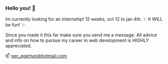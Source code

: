 ### Hello you! 👋
Im currently looking for an internship!
12 weeks, oct 12 to jan 4th.
✨ It WILL be fun! ✨

Since you made it this far make sure you send me a message.
All advice and info on how to pursue my career in web development is HIGHLY appreciated.

📫 per_egertun@hotmail.com
